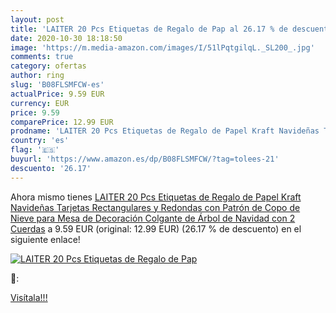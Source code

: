 ```yaml
---
layout: post
title: 'LAITER 20 Pcs Etiquetas de Regalo de Pap al 26.17 % de descuento'
date: 2020-10-30 18:18:50
image: 'https://m.media-amazon.com/images/I/51lPqtgilqL._SL200_.jpg'
comments: true
category: ofertas
author: ring
slug: 'B08FLSMFCW-es'
actualPrice: 9.59 EUR
currency: EUR
price: 9.59
comparePrice: 12.99 EUR
prodname: 'LAITER 20 Pcs Etiquetas de Regalo de Papel Kraft Navideñas Tarjetas Rectangulares y Redondas con Patrón de Copo de Nieve para Mesa de Decoración Colgante de Árbol de Navidad con 2 Cuerdas'
country: 'es'
flag: '🇪🇸'
buyurl: 'https://www.amazon.es/dp/B08FLSMFCW/?tag=tolees-21'
descuento: '26.17'
---
```


Ahora mismo tienes [LAITER 20 Pcs Etiquetas de Regalo de Papel Kraft Navideñas Tarjetas Rectangulares y Redondas con Patrón de Copo de Nieve para Mesa de Decoración Colgante de Árbol de Navidad con 2 Cuerdas](https://www.amazon.es/dp/B08FLSMFCW/?tag=tolees-21) a 9.59 EUR (original: 12.99 EUR) (26.17 %  de descuento) en el siguiente enlace!

[![LAITER 20 Pcs Etiquetas de Regalo de Pap](https://m.media-amazon.com/images/I/51lPqtgilqL._SL200_.jpg)](https://www.amazon.es/dp/B08FLSMFCW/?tag=tolees-21)

🔎:


[Visítala!!!](https://www.amazon.es/dp/B08FLSMFCW/?tag=tolees-21)
